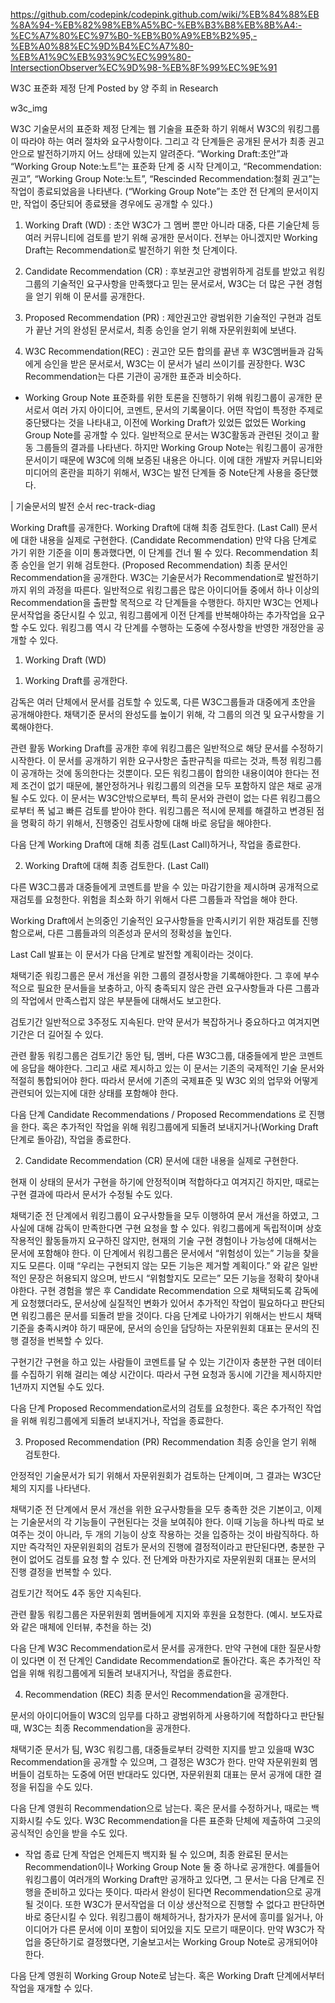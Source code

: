 https://github.com/codepink/codepink.github.com/wiki/%EB%84%88%EB%8A%94-%EB%82%98%EB%A5%BC-%EB%B3%B8%EB%8B%A4:-%EC%A7%80%EC%97%B0-%EB%B0%A9%EB%B2%95,-%EB%A0%88%EC%9D%B4%EC%A7%80-%EB%A1%9C%EB%93%9C%EC%99%80-IntersectionObserver%EC%9D%98-%EB%8F%99%EC%9E%91

W3C 표준화 제정 단계
Posted by 양 주희 in Research

w3c_img

W3C 기술문서의 표준화 제정 단계는 웹 기술을 표준화 하기 위해서 W3C의 워킹그룹이 따라야 하는 여러 절차와 요구사항이다. 그리고 각 단계들은 공개된 문서가 최종 권고안으로 발전하기까지 어느 상태에 있는지 알려준다.
“Working Draft:초안”과 “Working Group Note:노트”는 표준화 단계 중 시작 단계이고, “Recommendation:권고”, “Working Group Note:노트”, “Rescinded Recommendation:철회 권고”는 작업이 종료되었음을 나타낸다. (“Working Group Note”는 초안 전 단계의 문서이지만, 작업이 중단되어 종료됐을 경우에도 공개할 수 있다.)

1. Working Draft (WD) : 초안
W3C가 그 멤버 뿐만 아니라 대중, 다른 기술단체 등 여러 커뮤니티에 검토를 받기 위해 공개한 문서이다. 전부는 아니겠지만 Working Draft는 Recommendation로 발전하기 위한 첫 단계이다.

2. Candidate Recommendation (CR) : 후보권고안
광범위하게 검토를 받았고 워킹그룹의 기술적인 요구사항을 만족했다고 믿는 문서로서, W3C는 더 많은 구현 경험을 얻기 위해 이 문서를 공개한다.

3. Proposed Recommendation (PR) : 제안권고안
광범위한 기술적인 구현과 검토가 끝난 거의 완성된 문서로서, 최종 승인을 얻기 위해 자문위원회에 보낸다.

4. W3C Recommendation(REC) : 권고안
모든 합의를 끝낸 후 W3C멤버들과 감독에게 승인을 받은 문서로서, W3C는 이 문서가 널리 쓰이기를 권장한다. W3C Recommendation는 다른 기관이 공개한 표준과 비슷하다.

+ Working Group Note
표준화를 위한 토론을 진행하기 위해 워킹그룹이 공개한 문서로서 여러 가지 아이디어, 코멘트, 문서의 기록물이다. 어떤 작업이 특정한 주제로 중단됐다는 것을 나타내고, 이전에 Working Draft가 있었든 없었든 Working Group Note를 공개할 수 있다.
일반적으로 문서는 W3C활동과 관련된 것이고 활동 그룹들의 결과를 나타낸다. 하지만 Working Group Note는 워킹그룹이 공개한 문서이기 때문에 W3C에 의해 보증된 내용은 아니다. 이에 대한 개발자 커뮤니티와 미디어의 혼란을 피하기 위해서, W3C는 발전 단계들 중 Note단계 사용을 중단했다.

| 기술문서의 발전 순서
rec-track-diag

Working Draft를 공개한다.
Working Draft에 대해 최종 검토한다. (Last Call)
문서에 대한 내용을 실제로 구현한다. (Candidate Recommendation)
만약 다음 단계로 가기 위한 기준을 이미 통과했다면, 이 단계를 건너 뛸 수 있다.
Recommendation 최종 승인을 얻기 위해 검토한다. (Proposed Recommendation)
최종 문서인 Recommendation을 공개한다.
W3C는 기술문서가 Recommendation로 발전하기까지 위의 과정을 따른다. 일반적으로 워킹그룹은 많은 아이디어들 중에서 하나 이상의 Recommendation을 출판할 목적으로 각 단계들을 수행한다. 하지만 W3C는 언제나 문서작업을 중단시킬 수 있고, 워킹그룹에게 이전 단계를 반복해야하는 추가작업을 요구할 수도 있다. 워킹그룹 역시 각 단계를 수행하는 도중에 수정사항을 반영한 개정안을 공개할 수 있다.

1. Working Draft (WD)
1) Working Draft를 공개한다.

감독은 여러 단체에서 문서를 검토할 수 있도록, 다른 W3C그룹들과 대중에게 초안을 공개해야한다.
채택기준
문서의 완성도를 높이기 위해, 각 그룹의 의견 및 요구사항을 기록해야한다.

관련 활동
Working Draft를 공개한 후에 워킹그룹은 일반적으로 해당 문서를 수정하기 시작한다. 이 문서를 공개하기 위한 요구사항은 출판규칙을 따르는 것과, 특정 워킹그룹이 공개하는 것에 동의한다는 것뿐이다. 모든 워킹그룹이 합의한 내용이여야 한다는 전제 조건이 없기 때문에, 불안정하거나 워킹그룹의 의견을 모두 포함하지 않은 채로 공개될 수도 있다. 이 문서는 W3C안밖으로부터, 특히 문서와 관련이 없는 다른 워킹그룹으로부터 폭 넓고 빠른 검토를 받아야 한다. 워킹그룹은 적시에 문제를 해결하고 변경된 점을 명확히 하기 위해서, 진행중인 검토사항에 대해 바로 응답을 해야한다.

다음 단계
Working Draft에 대해 최종 검토(Last Call)하거나, 작업을 종료한다.

2) Working Draft에 대해 최종 검토한다. (Last Call)

다른 W3C그룹과 대중들에게 코멘트를 받을 수 있는 마감기한을 제시하며 공개적으로 재검토를 요청한다. 위험을 최소화 하기 위해서 다른 그룹들과 작업을 해야 한다.

Working Draft에서 논의중인 기술적인 요구사항들을 만족시키기 위한 재검토를 진행함으로써, 다른 그룹들과의 의존성과 문서의 정확성을 높인다.

Last Call 발표는 이 문서가 다음 단계로 발전할 계획이라는 것이다.

채택기준
워킹그룹은 문서 개선을 위한 그룹의 결정사항을 기록해야한다. 그 후에 부수적으로 필요한 문서들을 보충하고, 아직 충족되지 않은 관련 요구사항들과 다른 그룹과의 작업에서 만족스럽지 않은 부분들에 대해서도 보고한다.

검토기간
일반적으로 3주정도 지속된다. 만약 문서가 복잡하거나 중요하다고 여겨지면 기간은 더 길어질 수 있다.

관련 활동
워킹그룹은 검토기간 동안 팀, 멤버, 다른 W3C그룹, 대중들에게 받은 코멘트에 응답을 해야한다. 그리고 새로 제시하고 있는 이 문서는 기존의 국제적인 기술 문서와 적절히 통합되어야 한다. 따라서 문서에 기존의 국제표준 및 W3C 외의 업무와 어떻게 관련되어 있는지에 대한 상태를 포함해야 한다.

다음 단계
Candidate Recommendations / Proposed Recommendations 로 진행을 한다. 혹은 추가적인 작업을 위해 워킹그룹에게 되돌려 보내지거나(Working Draft 단계로 돌아감), 작업을 종료한다.

2. Candidate Recommendation (CR)
문서에 대한 내용을 실제로 구현한다.

현재 이 상태의 문서가 구현을 하기에 안정적이며 적합하다고 여겨지긴 하지만, 때로는 구현 결과에 따라서 문서가 수정될 수도 있다.

채택기준
전 단계에서 워킹그룹이 요구사항들을 모두 이행하여 문서 개선을 하였고, 그 사실에 대해 감독이 만족한다면 구현 요청을 할 수 있다. 워킹그룹에게 독립적이며 상호작용적인 활동들까지 요구하진 않지만, 현재의 기술 구현 경험이나 가능성에 대해서는 문서에 포함해야 한다. 이 단계에서 워킹그룹은 문서에서 “위험성이 있는” 기능을 찾을지도 모른다. 이때 “우리는 구현되지 않는 모든 기능은 제거할 계획이다.” 와 같은 일반적인 문장은 허용되지 않으며, 반드시 “위험할지도 모르는” 모든 기능을 정확히 찾아내야한다. 구현 경험을 쌓은 후 Candidate Recommendation 으로 채택되도록 감독에게 요청했더라도, 문서상에 실질적인 변화가 있어서 추가적인 작업이 필요하다고 판단되면 워킹그룹은 문서를 되돌려 받을 것이다. 다음 단계로 나아가기 위해서는 반드시 채택기준을 충족시켜야 하기 때문에, 문서의 승인을 담당하는 자문위원회 대표는 문서의 진행 결정을 번복할 수 있다.

구현기간
구현을 하고 있는 사람들이 코멘트를 달 수 있는 기간이자 충분한 구현 데이터를 수집하기 위해 걸리는 예상 시간이다. 따라서 구현 요청과 동시에 기간을 제시하지만 1년까지 지연될 수도 있다.

다음 단계
Proposed Recommendation로서의 검토를 요청한다. 혹은 추가적인 작업을 위해 워킹그룹에게 되돌려 보내지거나, 작업을 종료한다.

3. Proposed Recommendation (PR)
Recommendation 최종 승인을 얻기 위해 검토한다.

안정적인 기술문서가 되기 위해서 자문위원회가 검토하는 단계이며, 그 결과는 W3C단체의 지지를 나타낸다.

채택기준
전 단계에서 문서 개선을 위한 요구사항들을 모두 충족한 것은 기본이고, 이제는 기술문서의 각 기능들이 구현된다는 것을 보여줘야 한다. 이때 기능을 하나씩 따로 보여주는 것이 아니라, 두 개의 기능이 상호 작용하는 것을 입증하는 것이 바람직하다. 하지만 즉각적인 자문위원회의 검토가 문서의 진행에 결정적이라고 판단된다면, 충분한 구현이 없어도 검토를 요청 할 수 있다. 전 단계와 마찬가지로 자문위원회 대표는 문서의 진행 결정을 번복할 수 있다.

검토기간
적어도 4주 동안 지속된다.

관련 활동
워킹그룹은 자문위원회 멤버들에게 지지와 후원을 요청한다. (예시. 보도자료와 같은 매체에 인터뷰, 추천을 하는 것)

다음 단계
W3C Recommendation로서 문서를 공개한다. 만약 구현에 대한 질문사항이 있다면 이 전 단계인 Candidate Recommendation로 돌아간다. 혹은 추가적인 작업을 위해 워킹그룹에게 되돌려 보내지거나, 작업을 종료한다.

4. Recommendation (REC)
최종 문서인 Recommendation을 공개한다.

문서의 아이디어들이 W3C의 임무를 다하고 광범위하게 사용하기에 적합하다고 판단될 때, W3C는 최종 Recommendation을 공개한다.

채택기준
문서가 팀, W3C 워킹그룹, 대중들로부터 강력한 지지를 받고 있을때 W3C Recommendation을 공개할 수 있으며, 그 결정은 W3C가 한다. 만약 자문위원회 멤버들이 검토하는 도중에 어떤 반대라도 있다면, 자문위원회 대표는 문서 공개에 대한 결정을 뒤집을 수도 있다.

다음 단계
영원히 Recommendation으로 남는다. 혹은 문서를 수정하거나, 때로는 백지화시킬 수도 있다. W3C Recommendation을 다른 표준화 단체에 제출하여 그곳의 공식적인 승인을 받을 수도 있다.

+ 작업 종료 단계
작업은 언제든지 백지화 될 수 있으며, 최종 완료된 문서는 Recommendation이나 Working Group Note 둘 중 하나로 공개한다. 예를들어 워킹그룹이 여러개의 Working Draft만 공개하고 있다면, 그 문서는 다음 단계로 진행을 준비하고 있다는 뜻이다. 따라서 완성이 된다면 Recommendation으로 공개될 것이다. 또한 W3C가 문서작업을 더 이상 생산적으로 진행할 수 없다고 판단하면 바로 중단시킬 수 있다. 워킹그룹이 해체하거나, 참가자가 문서에 흥미를 잃거나, 아이디어가 다른 문서에 이미 포함이 되어있을 지도 모르기 때문이다. 만약 W3C가 작업을 중단하기로 결정했다면, 기술보고서는 Working Group Note로 공개되어야 한다.

다음 단계
영원히 Working Group Note로 남는다. 혹은 Working Draft 단계에서부터 작업을 재개할 수 있다.
